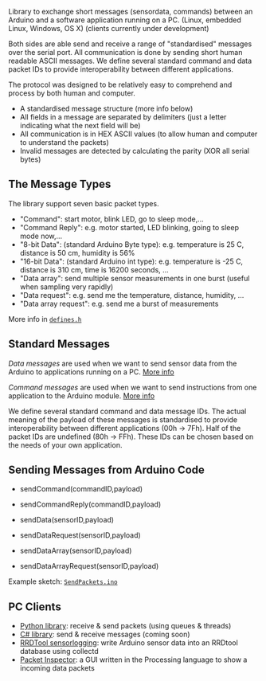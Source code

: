 Library to exchange short messages (sensordata, commands) between an Arduino and a software application running on a PC. (Linux, embedded Linux, Windows, OS X) (clients currently under development)

Both sides are able send and receive a range of "standardised" messages over the serial port. All communication is done by sending short human readable ASCII messages. We define several standard command and data packet IDs to provide interoperability between different applications.

The protocol was designed to be relatively easy to comprehend and process by both human and computer.
 * A standardised message structure (more info below)
 * All fields in a message are separated by delimiters (just a letter indicating what the next field will be)
 * All communication is in HEX ASCII values (to allow human and computer to understand the packets)
 * Invalid messages are detected by calculating the parity (XOR all serial bytes) 

## The Message Types

The library support seven basic packet types.

 * "Command": start motor, blink LED, go to sleep mode,...
 * "Command Reply": e.g. motor started, LED blinking, going to sleep mode now,...
 * "8-bit Data": (standard Arduino Byte type): e.g. temperature is 25 C, distance is 50 cm, humidity is 56%
 * "16-bit Data": (standard Arduino int type): e.g. temperature is -25 C, distance is 310 cm, time is 16200 seconds, ...
 * "Data array": send multiple sensor measurements in one burst (useful when sampling very rapidly)
 * "Data request": e.g. send me the temperature, distance, humidity, ...
 * "Data array request": e.g. send me a burst of measurements

More info in [`defines.h`](https://github.com/jeroendoggen/Arduino-serial-messaging/blob/master/SerialPacket/defines.h)

## Standard Messages

*Data messages* are used when we want to send sensor data from the Arduino to applications running on a PC. [More info](https://github.com/jeroendoggen/Arduino-serial-messaging/wiki/Sensordata-messages)

*Command messages* are used when we want to send instructions from one application to the Arduino module. [More info](https://github.com/jeroendoggen/Arduino-serial-messaging/wiki/Command-messages)

We define several standard command and data message IDs. The actual meaning of the payload of these messages is standardised to provide interoperability between different applications (00h -> 7Fh). Half of the packet IDs are undefined (80h -> FFh). These IDs can be chosen based on the needs of your own application.


## Sending Messages from Arduino Code

 * sendCommand(commandID,payload)
 * sendCommandReply(commandID,payload)

 * sendData(sensorID,payload)
 * sendDataRequest(sensorID,payload)

 * sendDataArray(sensorID,payload)
 * sendDataArrayRequest(sensorID,payload)

Example sketch: [`SendPackets.ino`](https://github.com/jeroendoggen/Arduino-serial-messaging/blob/master/SerialPacket/examples/SendPackets/SendPackets.ino)

## PC Clients

 * [Python library](https://github.com/jeroendoggen/Arduino-serial-messaging/tree/master/Clients/Python): receive & send packets (using queues & threads)
 * [C# library](https://github.com/jeroendoggen/Arduino-serial-messaging/tree/master/Clients): send & receive messages (coming soon)
 * [RRDTool sensorlogging](https://github.com/jeroendoggen/Arduino-serial-messaging/tree/master/Clients/Collectd): write Arduino sensor data into an RRDtool database using collectd
 * [Packet Inspector](https://github.com/jeroendoggen/Arduino-serial-messaging/tree/master/Clients/Processing): a GUI written in the Processing language to show a incoming data packets
